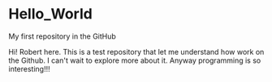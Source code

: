 # Hello_World
My first repository in the GitHub

Hi! Robert here. This is a test repository that let me understand how work on the Github. I can't wait to explore more about it. 
Anyway programming is so interesting!!!
